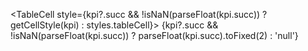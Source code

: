 <TableCell style={kpi?.succ && !isNaN(parseFloat(kpi.succ)) ? getCellStyle(kpi) : styles.tableCell}>
    {kpi?.succ && !isNaN(parseFloat(kpi.succ)) ? parseFloat(kpi.succ).toFixed(2) : 'null'}
</TableCell>
